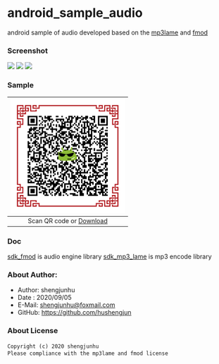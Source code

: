 # android_sample_audio
android sample of audio
developed based on the [mp3lame][1] and [fmod][2]

### Screenshot
<img src="doc/img/screenshot_1.png" width="200px"/> <img src="doc/img/screenshot_2.png" width="200px"/> <img src="doc/img/screenshot_3.png" width="200px"/>

### Sample
| <img src="doc/img/android_logo.png" width="260px" /> |
| :--------:                      |
| Scan QR code or [Download][3]   |

### Doc
[sdk_fmod][4] is audio engine library
[sdk_mp3_lame][5] is mp3 encode library

### About Author:
* Author: shengjunhu
* Date  : 2020/09/05
* E-Mail: shengjunhu@foxmail.com
* GitHub: https://github.com/hushengjun

### About License
```
Copyright (c) 2020 shengjunhu
Please compliance with the mp3lame and fmod license
```

[1]: https://lame.sourceforge.io/
[2]: https://www.fmod.com/
[3]: https://github.com/shengjunhu/android_sample_yuv/raw/master/doc/apk/sample_audio_v20092810_release.apk
[4]: sdk_fmod/README.md
[5]: sdk_mp3_lame/README.md
